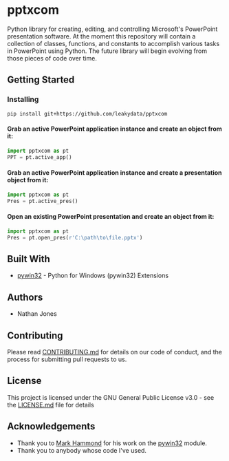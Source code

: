# pptxcom
Python library for creating, editing, and controlling Microsoft's PowerPoint presentation software. At the moment this repository will contain a collection of classes, functions, and constants to accomplish various tasks in PowerPoint using Python. The future library will begin evolving from those pieces of code over time.

## Getting Started
### Installing
`pip install git+https://github.com/leakydata/pptxcom`

#### Grab an active PowerPoint application instance and create an object from it:
```Python
import pptxcom as pt
PPT = pt.active_app()
```

#### Grab an active PowerPoint application instance and create a presentation object from it:
```Python
import pptxcom as pt
Pres = pt.active_pres()
```

#### Open an existing PowerPoint presentation and create an object from it:
```Python
import pptxcom as pt
Pres = pt.open_pres(r'C:\path\to\file.pptx') 
```

## Built With
* [pywin32](https://github.com/mhammond/pywin32) - Python for Windows (pywin32) Extensions

## Authors
* Nathan Jones

## Contributing
Please read [CONTRIBUTING.md](https://github.com/leakydata/pptxcom/blob/master/CONTRIBUTING.md) for details on our code of conduct, and the process for submitting pull requests to us.

## License
This project is licensed under the GNU General Public License v3.0 - see the [LICENSE.md](https://github.com/leakydata/pptxcom/blob/master/LICENSE) file for details

## Acknowledgements
* Thank you to [Mark Hammond](https://github.com/mhammond) for his work on the [pywin32](https://github.com/mhammond/pywin32) module.
* Thank you to anybody whose code I've used.
